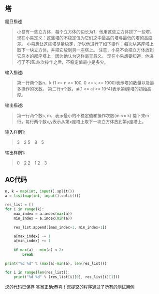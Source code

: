## 塔

题目描述

> 小易有一些立方体，每个立方体的边长为1，他用这些立方体搭了一些塔。 
> 现在小易定义：这些塔的不稳定值为它们之中最高的塔与最低的塔的高度差。 
> 小易想让这些塔尽量稳定，所以他进行了如下操作：每次从某座塔上取下一块立方体，并把它放到另一座塔上。 
> 注意，小易不会把立方体放到它原本的那座塔上，因为他认为这样毫无意义。 
> 现在小易想要知道，他进行了不超过k次操作之后，不稳定值最小是多少。

输入描述:

> 第一行两个数n，k (1 <= n <= 100, 0 <= k <= 1000)表示塔的数量以及最多操作的次数。
> 第二行n个数，ai(1 <= ai <= 10^4)表示第i座塔的初始高度。


输出描述:

> 第一行两个数s, m，表示最小的不稳定值和操作次数(m <= k)
> 接下来m行，每行两个数x,y表示从第x座塔上取下一块立方体放到第y座塔上。


输入样例1:

> 3　2
> 5　8　5


输出样例1:

> 0　2
> 2　1
> 2　3



## AC代码

```python
n, k = map(int, input().split())
a = list(map(int, input().split()))
 
res_list = []
for i in range(k):
    max_index = a.index(max(a))
    min_index = a.index(min(a))
 
    res_list.append([max_index+1, min_index+1])
 
    a[max_index] -= 1
    a[min_index] += 1
 
    if max(a) - min(a) < 2:
        break
 
print("%d %d" % (max(a)-min(a), len(res_list)))
 
for i in range(len(res_list)):
    print("%d %d" % (res_list[i][0], res_list[i][1]))
```

您的代码已保存
答案正确:恭喜！您提交的程序通过了所有的测试用例